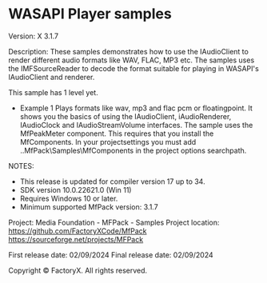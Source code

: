 # WASAPI Player samples

Version: X 3.1.7

Description:
  These samples demonstrates how to use the IAudioClient to render different audio formats like WAV, FLAC, MP3 etc.
  The samples uses the IMFSourceReader to decode the format suitable for playing in WASAPI's IAudioClient and renderer.
    
This sample has 1 level yet.
  - Example 1 Plays formats like wav, mp3 and flac pcm or floatingpoint.
    It shows you the basics of using the IAudioClient, iAudioRenderer, IAudioClock and IAudioStreamVolume interfaces.
    The sample uses the MfPeakMeter component. This requires that you install the MfComponents.
    In your projectsettings you must add ..MfPack\Samples\MfComponents in the project options searchpath.  


NOTES:
 - This release is updated for compiler version 17 up to 34.
 - SDK version 10.0.22621.0 (Win 11)
 - Requires Windows 10 or later.
 - Minimum supported MfPack version: 3.1.7

Project: Media Foundation - MFPack - Samples
Project location: https://github.com/FactoryXCode/MfPack
                  https://sourceforge.net/projects/MFPack

First release date: 02/09/2024
Final release date: 02/09/2024

Copyright © FactoryX. All rights reserved.




